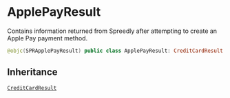 # ApplePayResult

Contains information returned from Spreedly after attempting to create an Apple Pay payment method.

``` swift
@objc(SPRApplePayResult) public class ApplePayResult: CreditCardResult
```

## Inheritance

[`CreditCardResult`](/reference/ios/CreditCardResult)

